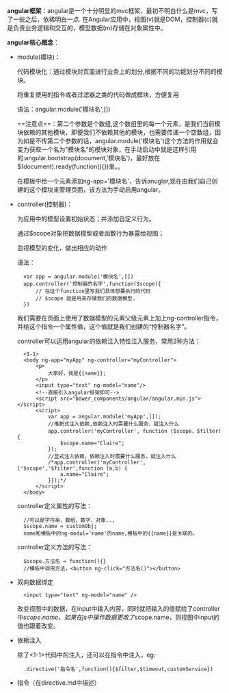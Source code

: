 **angular框架**：angular是一个十分明显的mvc框架，最初不明白什么是mvc，写了一些之后，依稀明白一点.  在Angular应用中，视图(v)就是DOM，控制器(c)就是负责业务逻辑和交互的，模型数据(m)存储在对象属性中。

**angular核心概念**：
- module(模块)：

    代码模块化：通过模块对页面进行业务上的划分,根据不同的功能划分不同的模块。

    将重复使用的指令或者过滤器之类的代码做成模块，方便复用

    语法：angular.module('模块名',[])

    ==注意点==：第二个参数是个数组,这个数组里的每一个元素，是我们当前模块依赖的其他模块，即便我们不依赖其他的模块，也需要传递一个空数组，因为如是不传第二个参数的话，angular.module('模块名')这个方法的作用就会变为获取一个名为"模块名"的模块对象，在手动启动中就是这样引用的:angular.bootstrap(document,'模块名')，最好放在$(document).ready(function(){})里。。

    在模板中给一个元素添加ng-app='模块名'，告诉anuglar,现在由我们自己创建的这个模块来管理页面，该方法为手动启用angular。
- controller(控制器)：

    为应用中的模型设置初始状态；并添加自定义行为。

    通过$scope对象把数据模型或者函数行为暴露给视图；

    监视模型的变化，做出相应的动作

    语法：

        var app = angular.module('模块名',[])
        app.controller('控制器的名字',function($scope){
            // 在这个function里写我们具体想要执行的代码
            // $scope 就是用来存储我们的数据模型.
        })

    我们需要在页面上使用了数据模型的元素父级元素上加上ng-controller指令，并给这个指令一个属性值，这个值就是我们创建的“控制器名字”。

    controller可以运用angular的依赖注入特性注入服务，常用2种方法：

        <1-1>
        <body ng-app="myApp" ng-controller="myController">
            <p>
                大家好，我是{{name}};
            </p>
            <input type="text" ng-model="name"/>
            <!--直接引入angular框架即可-->
            <script src="bower_components/angular/angular.min.js"></script>
            <script>
                var app = angular.module('myApp',[]);
                //推断式注入依赖,依赖注入时需要什么服务，就注入什么
                app.controller('myController', function ($scope，$filter) {
                    $scope.name="Claire";
                });
                //显式注入依赖，依赖注入时需要什么服务，就注入什么
                /*app.controller('myController', ['$scope','$filter',function (a,b) {
                    a.name="Claire";
                }]);*/
            </script>
        </body>


    controller定义属性的写法：

        //可以是字符串，数组，数字，对象...
        $scope.name = customObj;
        name和模板中的ng-modul='name'的name,模板中的{{name}}是关联的。

    controller定义方法的写法：

        $scope.方法名 = function(){}
        //模板中调用方法，<button ng-click="方法名()"></button>

- 双向数据绑定

        <input type="text" ng-model="name" />
    改变视图中的数据，在input中输入内容，同时就把输入的值赋给了controller中$scope.name，如果在js中操作数据更改了$scope.name，则视图中input的值也跟着改变。
- 依赖注入

    除了<1-1>代码中的注入，还可以在指令中注入，eg:

        .directive('指令名',function(){$filter,$timeout,customService})
- 指令（在directive.md中描述）
